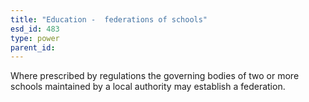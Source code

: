```yaml
---
title: "Education -  federations of schools"
esd_id: 483
type: power
parent_id:  
---
```


Where prescribed by regulations the governing bodies of two or more schools maintained by a local authority may establish a federation.

